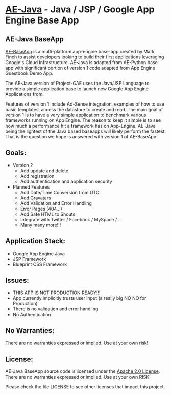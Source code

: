 [AE-Java](http://ae-java.appspot.com) - Java / JSP / Google App Engine Base App
==============================================

AE-Java BaseApp
---------------

[AE-BaseApp](http://ae-baseapp.appspot.com) is a multi-platform app-engine base-app created by 
Mark Finch to assist developers looking to build their first applications 
leveraging Google's Cloud Infrastructure. AE-Java is adapted from AE-Python
base app with significant portion of version 1 code adapted from App
Engine Guestbook Demo App.

The AE-Java version of Project-GAE uses the Java/JSP Language to provide a
simple application base to launch new Google App Engine Applications from.  

Features of version 1 include Ad-Sense integration, examples of how to use basic
templates, access the datastore to create and read.  The main goal of version 1
is to have a very simple application to benchmark various frameworks running on
App Engine.  The reason to keep it simple is to see how much a performance hit a
framework has on App-Engine.  AE-Java being the lightest of the Java based
baseapps will likely perform the fastest.  That is the question we hope is
answered with version 1 of AE-BaseApp.

Goals:
------
  * Version 2
    * Add update and delete
    * Add registration
    * Add authentication and application security
  * Planned Features
    * Add Date/Time Conversion from UTC
    * Add Gravatars
    * Add Validation and Error Handling
    * Error Pages (404...)
    * Add Safe HTML to Shouts
    * Integrate with Twitter / Facebook / MySpace / ...
    * Many many more!!!

Application Stack:
------------------
  * Google App Engine Java
  * JSP Framework
  * Blueprint CSS Framework

Issues:
-------
  * THIS APP IS NOT PRODUCTION READY!!!
  * App currently implicitly trusts user input (a really big NO NO for Production)
  * There is no validation and error handling
  * No Authentication

No Warranties:
-------------
There are no warranties expressed or implied.  Use at your own risk!

License:
--------
AE-Java BaseApp source code is licensed under the [Apache 2.0 License](http://www.apache.org/licenses/LICENSE-2.0).  
There are no warranties expressed or implied.  Use at your own RISK!

Please check the file LICENSE to see other licenses that impact this project.

